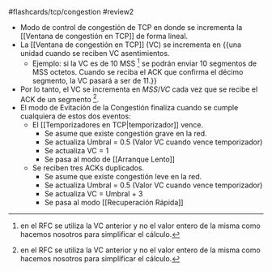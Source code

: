 #flashcards/tcp/congestion 
#review2 

- Modo de control de congestión de TCP en donde se incrementa la [[Ventana de congestión en TCP]] de forma lineal.
- La [[Ventana de congestión en TCP]] (VC) se incrementa en {{una unidad cuando se reciben VC asentimientos.
	- Ejemplo: si la VC es de 10 MSS [^1] se podrán enviar 10 segmentos de MSS octetos. Cuando se reciba el ACK que confirma el décimo segmento, la VC pasará a ser de 11.}}
- Por lo tanto, el VC se incrementa en $MSS/VC$ cada vez que se recibe el ACK de un segmento [^1].
- El modo de Evitación de la Congestión finaliza cuando se cumple cualquiera de estos dos eventos:
	-  El [[Temporizadores en TCP|temporizador]] vence.
		- Se asume que existe congestión grave en la red.
		- Se actualiza Umbral = 0.5 (Valor VC cuando vence temporizador)
		- Se actualiza VC = 1
		- Se pasa al modo de [[Arranque Lento]]
	- Se reciben tres ACKs duplicados.
		- Se asume que existe congestión leve en la red.
		- Se actualiza Umbral = 0.5 (Valor VC cuando vence temporizador)
		- Se actualiza VC = Umbral + 3
		- Se pasa al modo [[Recuperación Rápida]]

[^1]: en el RFC se utiliza la VC anterior y no el valor entero de la misma como hacemos nosotros para simplificar el cálculo.